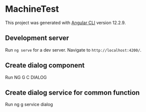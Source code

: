 # MachineTest

This project was generated with [Angular CLI](https://github.com/angular/angular-cli) version 12.2.9.

## Development server

Run `ng serve` for a dev server. Navigate to `http://localhost:4200/`. 
## Create dialog component 

Run NG G C DIALOG

## Create dialog service for common function

Run ng g service dialog
